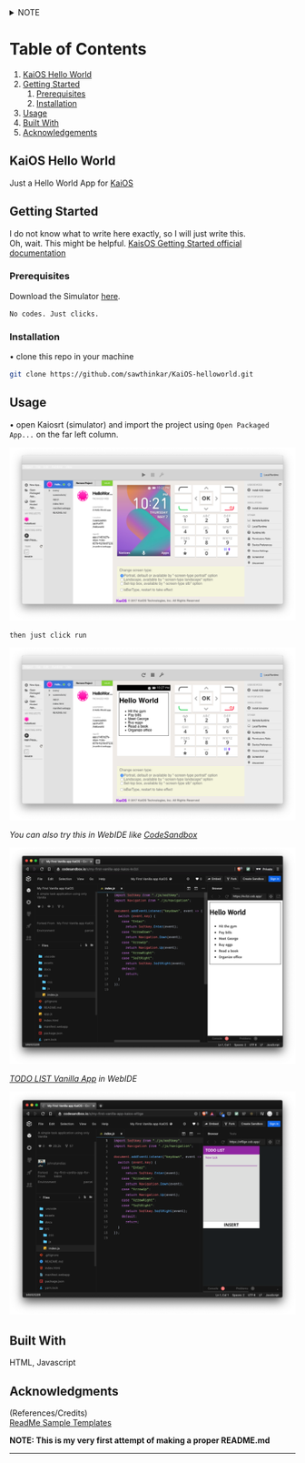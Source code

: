 <details>
    <summary>NOTE</summary>
        Work in progress
</details>

# Table of Contents
1. [KaiOS Hello World](#kaios-hello-world)
2. [Getting Started](#getting-started)
    1. [Prerequisites](#prerequisites)
    2. [Installation](#installation)
3. [Usage](#usage)
4. [Built With](#built-with)
5. [Acknowledgements](#Acknowledgments)

## KaiOS Hello World

Just a Hello World App for [KaiOS](https://developer.kaiostech.com/) 

## Getting Started

I do not know what to write here exactly, so I will just write this.  
Oh, wait. This might be helpful. [KaisOS Getting Started official documentation](https://developer.kaiostech.com/getting-started)  

### Prerequisites

Download the Simulator [here](https://developer.kaiostech.com/getting-started/env-setup/simulator). 

```
No codes. Just clicks. 
```

### Installation  

• clone this repo in your machine
```bash 
git clone https://github.com/sawthinkar/KaiOS-helloworld.git
```

## Usage  

• open Kaiosrt (simulator) and import the project using `Open Packaged App...` on the far left column. 

![KaiOS Simulator](/screenshots/kaios_simulator.png)

``` 
then just click run
``` 

![Hello World in Kaiosrt](/screenshots/helloworld_simulator.png)

*You can also try this in WebIDE like [CodeSandbox](https://codesandbox.io/s/my-first-vanilla-app-kaios-kv3zi)* 

![Hello World in WebIDE](/screenshots/helloworld_websimulator.png) 

*[TODO LIST Vanilla App](https://codesandbox.io/s/my-first-vanilla-app-kaios-ef0ge) in WebIDE* 

![Hello World in WebIDE](/screenshots/kaios_vanilla_app.png) 

<!-- ## Deployment

Add additional notes about how to deploy this on a live system -->

## Built With 

HTML, Javascript 

<!-- ## Contributing -->

<!-- ## Versioning -->

<!-- ## Authors -->

<!-- ## License

[MIT](https://choosealicense.com/licenses/mit/) 

This project is licensed under the MIT License - see the [LICENSE.md](LICENSE.md) file for details -->

## Acknowledgments
(References/Credits)  
[ReadMe Sample Templates](https://github.com/s15n/README.md)


**NOTE: This is my very first attempt of making a proper README.md**

---
